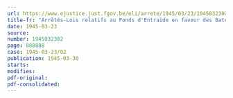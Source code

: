 ```yaml
---
url: https://www.ejustice.just.fgov.be/eli/arrete/1945/03/23/1945032302/justel
title-fr: "Arrêtés-Lois relatifs au Fonds d'Entraide en faveur des Bateliers sinistrés et au Fonds spécial d'assurance contre Risques de Guerre des Bâtiments de Navigation intérieure"
date: 1945-03-23
source:
number: 1945032302
page: 888888
case: 1945-03-23/02
publication: 1945-03-30
starts:
modifies:
pdf-original:
pdf-consolidated:
---
```


